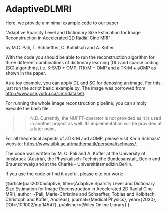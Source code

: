 # AdaptiveDLMRI

Here, we provide a minimal example code to our paper 

"Adaptive Sparsity Level and Dictionary Size Estimation for Image Reconstruction in Accelerated 2D Radial Cine MRI"

by M.C. Pali, T. Schaeffter, C. Kolbitsch and A. Kofler.

With the code you should be able to run the reconstruction algorithm for three different combinations of dictionary learning (DL) and sparse coding (SC)  algorithms, i.e. K-SVD + OMP, ITKrM + OMP and aITKrM + aOMP as shown in the paper.

As a toy example, you can apply DL and SC for denosing an image. For this, just run the script basic_example.py.
The image was borrowed from http://www.cse.yorku.ca/~mridataset/.

For running the whole image reconstruction pipeline, you can simply execute the bash file.
>> N.B. Currently, the NUFFT-operator is not provided as it is used in another project as well. Its implementation will be provided at a later point.


For all theoretical aspects of aTIKrM and aOMP, please visit Karin Schnass' website: https://www.uibk.ac.at/mathematik/personal/schnass/.

The code was written by M. C. Pali and A. Kofler at the University of Innsbruck (Austria), the Physikalisch-Technische Bundesanstalt, Berlin and Braunschweig and at the Charité - Universitätsmedizin Berlin.

If you use the code or find it useful, please cite our work:

@article{pali2020adaptive,
  title={Adaptive Sparsity Level and Dictionary Size Estimation for Image Reconstruction in Accelerated 2D Radial Cine MRI},
  author={Pali, Marie-Christine and Schaeffter, Tobias and Kolbitsch, Christoph and Kofler, Andreas},
  journal={Medical Physics},
  year={2020},
  DOI={10.1002/mp.14547},
  publisher={Wiley Online Library}
}
